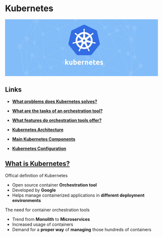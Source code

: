 ﻿# Kubernetes

![Kubernetes logo](./k8s-images/k8s-logo.jpeg)

## Links

- __[What problems does Kubernetes solves?](./What-problems-does-Kubernetes-solves/README.md)__

- __[What are the **tasks** of an orchestration tool?](./tasks-of-orchestration-tool/README.md)__

- __[What features do orchestration tools offer?](./feature-of-orchestration-tools/README.md)__

- __[Kubernetes Architecture](./Kubernetes_Architecture/README.md)__

- __[Main Kubernetes Components](./main-kubernetes-components/README.md)__

- __[Kubernetes Configuration](./Kubernetes-configuration/README.md)__


## __[What is Kubernetes?](https://kubernetes.io/docs/concepts/overview/what-is-kubernetes/)__

Offical definition of Kubernetes

- Open source container **Orchestration tool**
- Developed by **Google**
- Helps manage containerized applications in **different deployment environments**

The need for container orchestration tools

- Trend from **Monolith** to **Microservices**
- Increased usage of containers
- Demand for a **proper way** of **managing** those hundreds of containers

